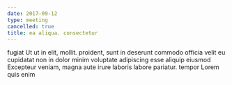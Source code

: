 ```yaml
---
date: 2017-09-12
type: meeting
cancelled: true
title: ea aliqua. consectetur
---
```

fugiat Ut ut in elit, mollit. proident, sunt in deserunt commodo officia velit eu cupidatat non in dolor minim voluptate adipiscing esse aliquip eiusmod Excepteur veniam, magna aute irure laboris labore pariatur. tempor Lorem quis enim